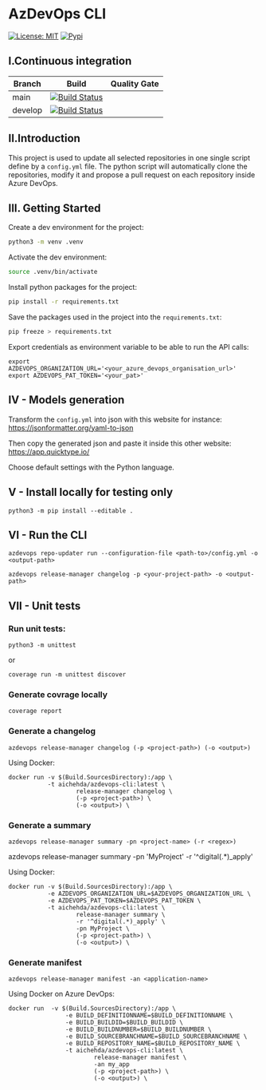 # AzDevOps CLI

[![License: MIT](https://img.shields.io/badge/License-MIT-green.svg)](https://github.com/gwendallg/rsql4net/blob/develop/LICENSE) [![Pypi](https://img.shields.io/pypi/v/PACKAGE?label=azdevops-cli)]()

## I.Continuous integration

| Branch  | Build                                                                                                                                                                                                                                        | Quality Gate |
| ------- | -------------------------------------------------------------------------------------------------------------------------------------------------------------------------------------------------------------------------------------------- | ------------ |
| main    | [![Build Status](https://dev.azure.com/damienaicheh0990/azdevops-cli/_apis/build/status/damienaicheh.azdevops-cli?branchName=main)](https://dev.azure.com/damienaicheh0990/azdevops-cli/_build/latest?definitionId=95&branchName=main)       |              |
| develop | [![Build Status](https://dev.azure.com/damienaicheh0990/azdevops-cli/_apis/build/status/damienaicheh.azdevops-cli?branchName=develop)](https://dev.azure.com/damienaicheh0990/azdevops-cli/_build/latest?definitionId=95&branchName=develop) |              |

## II.Introduction

This project is used to update all selected repositories in one single script define by a `config.yml` file.
The python script will automatically clone the repositories, modify it and propose a pull request on each repository inside Azure DevOps.

## III. Getting Started

Create a dev environment for the project:

```sh
python3 -m venv .venv
```

Activate the dev environment:

```sh
source .venv/bin/activate
```

Install python packages for the project:
```sh
pip install -r requirements.txt
```

Save the packages used in the project into the `requirements.txt`:
```sh
pip freeze > requirements.txt
```

Export credentials as environment variable to be able to run the API calls:
```
export AZDEVOPS_ORGANIZATION_URL='<your_azure_devops_organisation_url>'
export AZDEVOPS_PAT_TOKEN='<your_pat>'
```

## IV - Models generation

Transform the `config.yml` into json with this website for instance:
https://jsonformatter.org/yaml-to-json

Then copy the generated json and paste it inside this other website:
https://app.quicktype.io/

Choose default settings with the Python language.

## V - Install locally for testing only

```
python3 -m pip install --editable .
```

## VI - Run the CLI

```
azdevops repo-updater run --configuration-file <path-to>/config.yml -o <output-path>
```

```
azdevops release-manager changelog -p <your-project-path> -o <output-path>
```

## VII - Unit tests

### Run unit tests:

```
python3 -m unittest
```

or

```
coverage run -m unittest discover
```

### Generate covrage locally

```
coverage report
```

### Generate a changelog

```
azdevops release-manager changelog (-p <project-path>) (-o <output>)
```

Using Docker:

```shell
docker run -v $(Build.SourcesDirectory):/app \ 
           -t aichehda/azdevops-cli:latest \
                   release-manager changelog \
                   (-p <project-path>) \
                   (-o <output>) \
```

### Generate a summary

```
azdevops release-manager summary -pn <project-name> (-r <regex>)
```

azdevops release-manager summary -pn 'MyProject' -r '^digital(.*)_apply' 

Using Docker:

```shell
docker run -v $(Build.SourcesDirectory):/app \ 
           -e AZDEVOPS_ORGANIZATION_URL=$AZDEVOPS_ORGANIZATION_URL \
           -e AZDEVOPS_PAT_TOKEN=$AZDEVOPS_PAT_TOKEN \
           -t aichehda/azdevops-cli:latest \
                   release-manager summary \
                   -r '^digital(.*)_apply' \
                   -pn MyProject \
                   (-p <project-path>) \
                   (-o <output>) \
```

### Generate manifest

```
azdevops release-manager manifest -an <application-name>
```

Using Docker on Azure DevOps:

```shell
docker run  -v $(Build.SourcesDirectory):/app \
                -e BUILD_DEFINITIONNAME=$BUILD_DEFINITIONNAME \
                -e BUILD_BUILDID=$BUILD_BUILDID \
                -e BUILD_BUILDNUMBER=$BUILD_BUILDNUMBER \
                -e BUILD_SOURCEBRANCHNAME=$BUILD_SOURCEBRANCHNAME \
                -e BUILD_REPOSITORY_NAME=$BUILD_REPOSITORY_NAME \
                -t aichehda/azdevops-cli:latest \
                        release-manager manifest \
                        -an my_app
                        (-p <project-path>) \
                        (-o <output>) \
```